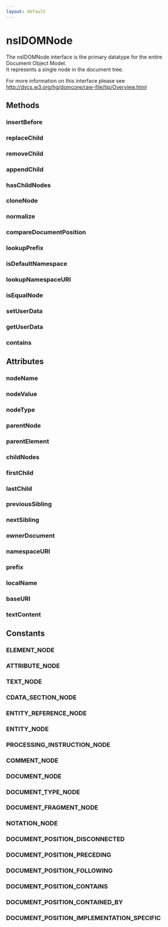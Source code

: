 ```yaml
---
layout: default
---
```


# nsIDOMNode #
  
The nsIDOMNode interface is the primary datatype for the entire   
Document Object Model.  
It represents a single node in the document tree.  
  
For more information on this interface please see   
http://dvcs.w3.org/hg/domcore/raw-file/tip/Overview.html  
  

## Methods ##

### insertBefore ###

### replaceChild ###

### removeChild ###

### appendChild ###

### hasChildNodes ###

### cloneNode ###

### normalize ###

### compareDocumentPosition ###

### lookupPrefix ###

### isDefaultNamespace ###

### lookupNamespaceURI ###

### isEqualNode ###

### setUserData ###

### getUserData ###

### contains ###

## Attributes ##

### nodeName ###

### nodeValue ###

### nodeType ###

### parentNode ###

### parentElement ###

### childNodes ###

### firstChild ###

### lastChild ###

### previousSibling ###

### nextSibling ###

### ownerDocument ###

### namespaceURI ###

### prefix ###

### localName ###

### baseURI ###

### textContent ###

## Constants ##

### ELEMENT_NODE ###

### ATTRIBUTE_NODE ###

### TEXT_NODE ###

### CDATA_SECTION_NODE ###

### ENTITY_REFERENCE_NODE ###

### ENTITY_NODE ###

### PROCESSING_INSTRUCTION_NODE ###

### COMMENT_NODE ###

### DOCUMENT_NODE ###

### DOCUMENT_TYPE_NODE ###

### DOCUMENT_FRAGMENT_NODE ###

### NOTATION_NODE ###

### DOCUMENT_POSITION_DISCONNECTED ###

### DOCUMENT_POSITION_PRECEDING ###

### DOCUMENT_POSITION_FOLLOWING ###

### DOCUMENT_POSITION_CONTAINS ###

### DOCUMENT_POSITION_CONTAINED_BY ###

### DOCUMENT_POSITION_IMPLEMENTATION_SPECIFIC ###
